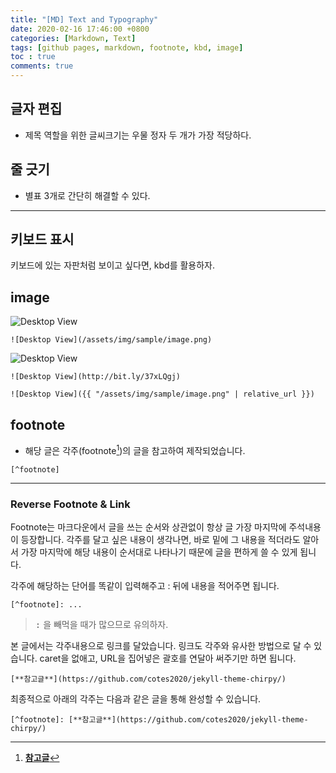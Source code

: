 ```yaml
---
title: "[MD] Text and Typography"
date: 2020-02-16 17:46:00 +0800
categories: [Markdown, Text]
tags: [github pages, markdown, footnote, kbd, image]
toc : true
comments: true
---
```



## 글자 편집
+ 제목 역할을 위한 글씨크기는 우물 정자 두 개가 가장 적당하다.


## 줄 긋기
 + 별표 3개로 간단히 해결할 수 있다.  

***


## 키보드 표시
<kbd>키보드</kbd>에 있는 자판처럼 보이고 싶다면, kbd를 활용하자.


## image  
![Desktop View](/assets/img/sample/image.png)
```
![Desktop View](/assets/img/sample/image.png)
```
![Desktop View](http://bit.ly/37xLQgj)
```
![Desktop View](http://bit.ly/37xLQgj)
```

```
![Desktop View]({{ "/assets/img/sample/image.png" | relative_url }})
```


## footnote
+ 해당 글은 각주(footnote[^footnote])의 글을 참고하여 제작되었습니다.  

[^footnote]: [**참고글**](https://github.com/cotes2020/jekyll-theme-chirpy/)  

```
[^footnote]
```
  
***  

### Reverse Footnote & Link
Footnote는 마크다운에서 글을 쓰는 순서와 상관없이 항상 글 가장 마지막에 주석내용이 등장합니다. 각주를 달고 싶은 내용이 생각나면, 바로 밑에 그 내용을 적더라도 알아서 가장 마지막에 해당 내용이 순서대로 나타나기 때문에 글을 편하게 쓸 수 있게 됩니다.  

각주에 해당하는 단어를 똑같이 입력해주고 : 뒤에 내용을 적어주면 됩니다.
```
[^footnote]: ...
```
> <kbd>:</kbd> 을 빼먹을 때가 많으므로 유의하자.

본 글에서는 각주내용으로 링크를 달았습니다. 링크도 각주와 유사한 방법으로 달 수 있습니다. caret을 없애고, URL을 집어넣은 괄호를 연달아 써주기만 하면 됩니다.
```
[**참고글**](https://github.com/cotes2020/jekyll-theme-chirpy/)  
```

최종적으로 아래의 각주는 다음과 같은 글을 통해 완성할 수 있습니다.
```
[^footnote]: [**참고글**](https://github.com/cotes2020/jekyll-theme-chirpy/)
```

